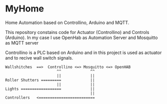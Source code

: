 # MyHome
Home Automation based on Controllino, Arduino and MQTT.

This repository constains code for Actuator (Controllino) and Controls (Arduino). 
In my case I use OpenHab as Automation Server and Mosquitto as MQTT server

Controllino is a PLC based on Arduino and in this project is used as actuator and to recive wall switch signals.

```
Wallshitches  ==>  Controllino <=> Mosquitto <=> OpenHAB
                       ^^             ^^
                       ||             ||
Roller Shutters =========             ||  
                       ||             ||
Lights ==================             ||
                                      ||
Controllers   <=========================
